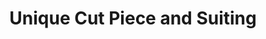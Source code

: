 ---
title: "Unique Cut Piece and Suiting"
url: /karachi/unique-cut-piece-and-suiting/
shop: Textil
---